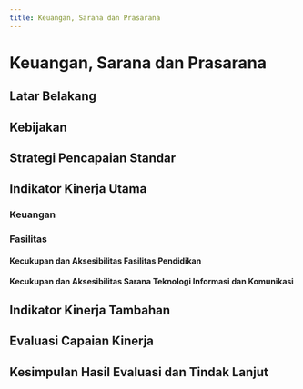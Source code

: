 ```yaml
---
title: Keuangan, Sarana dan Prasarana
---
```


# Keuangan, Sarana dan Prasarana

<!--@include: ../penilaian/32-37.md-->

## Latar Belakang

<!--@include: ../panduan/iii-d-5-1.md-->

## Kebijakan

<!--@include: ../panduan/iii-d-5-2.md-->

## Strategi Pencapaian Standar

<!--@include: ../panduan/iii-d-5-3.md-->

## Indikator Kinerja Utama

### Keuangan

<!--@include: ../panduan/iii-d-5-4-a.md-->

### Fasilitas

#### Kecukupan dan Aksesibilitas Fasilitas Pendidikan

<!--@include: ../panduan/iii-d-5-4-b-1.md-->

#### Kecukupan dan Aksesibilitas Sarana Teknologi Informasi dan Komunikasi

<!--@include: ../panduan/iii-d-5-4-b-2.md-->

## Indikator Kinerja Tambahan

<!--@include: ../panduan/iii-d-5-5.md-->

## Evaluasi Capaian Kinerja

<!--@include: ../panduan/iii-d-5-6.md-->

## Kesimpulan Hasil Evaluasi dan Tindak Lanjut

<!--@include: ../panduan/iii-d-5-7.md-->
